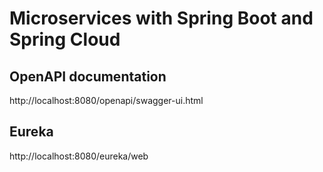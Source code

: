 # Microservices with Spring Boot and Spring Cloud

## OpenAPI documentation
http://localhost:8080/openapi/swagger-ui.html

## Eureka
http://localhost:8080/eureka/web